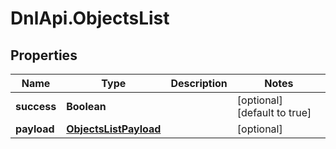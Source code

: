 # DnlApi.ObjectsList

## Properties
Name | Type | Description | Notes
------------ | ------------- | ------------- | -------------
**success** | **Boolean** |  | [optional] [default to true]
**payload** | [**ObjectsListPayload**](ObjectsListPayload.md) |  | [optional] 



